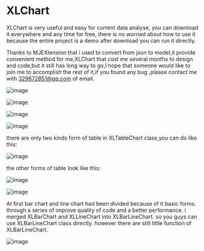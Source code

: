 # XLChart
XLChart is very useful and easy for current data analyse, you can download it everywhere and any time for free, there is no worried  about how to use it because the entire project is a demo after download you can run it directly.

Thanks to MJEXtension that i used to convert from json to model,it provide convenient method for me,XLChart that cost me several months to design and code,but it still has long way to go,I hope that someone would like to join me to accomplish the rest of it,if you found any bug ,please contact me with 329672851@qq.com of email.

![image](https://github.com/aimsgmiss/XLChart/blob/master/XLChartClient/ScreenShots/XLPieChart.gif)

![image](https://github.com/aimsgmiss/XLChart/blob/master/XLChartClient/ScreenShots/XLQuadrantChart.gif)

![image](https://github.com/aimsgmiss/XLChart/blob/master/XLChartClient/ScreenShots/XLBarUpChart.gif)

![image](https://github.com/aimsgmiss/XLChart/blob/master/XLChartClient/ScreenShots/XLBarRightChart.gif)

 there are only two kinds form of table in XLTableChart class,you can do like this:
 
![image](https://github.com/aimsgmiss/XLChart/blob/master/XLChartClient/ScreenShots/XLTableNormalChart.gif)

the other forms of table look like this:

![image](https://github.com/aimsgmiss/XLChart/blob/master/XLChartClient/ScreenShots/XLTableChart.gif)

![image](https://github.com/aimsgmiss/XLChart/blob/master/XLChartClient/ScreenShots/XLRadarChart.gif)

At first bar chart and line chart had been divided because of it basic forms. through a series of improve quality of code and 
a better performance. i merged XLBarChart and XLLineChart into XLBarLineChart. so you guys can use XLBarLineChart class directly. however there are still little function of XLBarLineChart.

![image](https://github.com/aimsgmiss/XLChart/blob/master/XLChartClient/ScreenShots/XLBarLineChart.gif)


